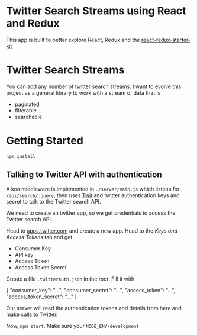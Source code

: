 # Twitter Search Streams using React and Redux

This app is built to better explore React, Redux and the [react-redux-starter-kit](https://github.com/davezuko/react-redux-starter-kit)

# Twitter Search Streams

You can add any number of twitter search streams. I want to evolve this project as a general library to work with a stream of data that is

-  paginated
-  filterable
-  searchable


# Getting Started

`npm install`

## Talking to Twitter API with authentication

A koa middleware is implemented in `./server/main.js` which listens for `/api/search/:query`, then uses [Twit](https://github.com/ttezel/twit) and twitter authentication keys and secret to talk to the Twitter search API.

We need to create an twitter app, so we get credentials to access the Twitter search API.

Head to [apps.twitter.com](apps.twitter.com) and create a new app. Head to the *Keys and Access Tokens* tab and get

-  Consumer Key
-  API key
-  Access Token
-  Access Token Secret


Create a file `.twitterAuth.json` in the root. Fill it with

{
  "consumer_key": "...",
  "consumer_secret": "...",
  "access_token": "...",
  "access_token_secret": "..."
}

Our server will read the authentication tokens and details from here and make calls to Twitter.


Now, `npm start`. Make sure your `NODE_ENV-development`
